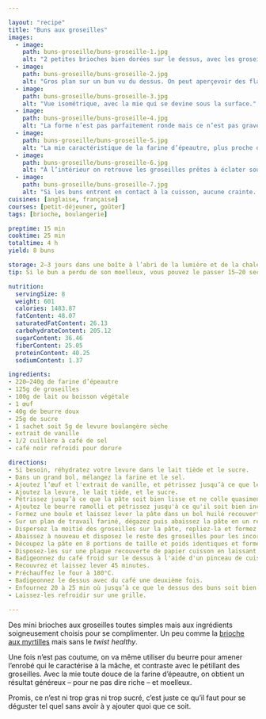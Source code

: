 ```yaml
---

layout: "recipe"
title: "Buns aux groseilles"
images:
  - image:
    path: buns-groseille/buns-groseille-1.jpg
    alt: "2 petites brioches bien dorées sur le dessus, avec les groseilles bien éclatées à la surface."
  - image:
    path: buns-groseille/buns-groseille-2.jpg
    alt: "Gros plan sur un bun vu du dessus. On peut aperçevoir des flaques rouges ainsi que des morceaux de groseille."
  - image:
    path: buns-groseille/buns-groseille-3.jpg
    alt: "Vue isométrique, avec la mie qui se devine sous la surface."
  - image:
    path: buns-groseille/buns-groseille-4.jpg
    alt: "La forme n’est pas parfaitement ronde mais ce n’est pas grave, chaque bouchée promet une belle quantité de groseilles."
  - image:
    path: buns-groseille/buns-groseille-5.jpg
    alt: "La mie caractéristique de la farine d’épeautre, plus proche de celle d’un cake que celle d’une brioche, mais qui reste bien aérée sous la belle croûte qui s’est formée."
  - image:
    path: buns-groseille/buns-groseille-6.jpg
    alt: "À l’intérieur on retrouve les groseilles prêtes à éclater sous la dent."
  - image:
    path: buns-groseille/buns-groseille-7.jpg
    alt: "Si les buns entrent en contact à la cuisson, aucune crainte. Ils se désolidarisent en tirant à peine dessus. Certes, on ne retrouve pas la croûte à cet endroit mais la texture différe quand même largement de la mie à l’intérieur, et peut amener un intérêt supplémentaire."
cuisines: [anglaise, française]
courses: [petit-déjeuner, goûter]
tags: [brioche, boulangerie]

preptime: 15 min
cooktime: 25 min
totaltime: 4 h
yield: 8 buns

storage: 2–3 jours dans une boîte à l’abri de la lumière et de la chaleur à température ambiante.
tip: Si le bun a perdu de son moelleux, vous pouvez le passer 15–20 secondes au micro-ondes pour lui faire retrouver toute sa douceur.

nutrition:
  servingSize: 8
  weight: 601
  calories: 1483.87
  fatContent: 48.07
  saturatedFatContent: 26.13
  carbohydrateContent: 205.12
  sugarContent: 36.46
  fiberContent: 25.05
  proteinContent: 40.25
  sodiumContent: 1.37

ingredients:
- 220–240g de farine d’épeautre
- 125g de groseilles
- 100g de lait ou boisson végétale
- 1 œuf 
- 40g de beurre doux
- 25g de sucre
- 1 sachet soit 5g de levure boulangère sèche
- extrait de vanille
- 1/2 cuillère à café de sel
- café noir refroidi pour dorure

directions:
- Si besoin, réhydratez votre levure dans le lait tiède et le sucre.
- Dans un grand bol, mélangez la farine et le sel.
- Ajoutez l’œuf et l'extrait de vanille, et pétrissez jusqu’à ce que les ingrédients secs soient bien humides.
- Ajoutez la levure, le lait tiède, et le sucre.
- Pétrissez jusqu’à ce que la pâte soit bien lisse et ne colle quasiment plus aux doigts – au robot, quand la pâte se décolle des parois, pas plus.
- Ajoutez le beurre ramolli et pétrissez jusqu'à ce qu'il soit bien incorporé – au robot, utilisez la vitesse la plus basse possible pour éviter de trop faire chauffer le beurre. La pâte doit être bien élastique sans pour autant coller aux doigts. 
- Formez une boule et laissez lever la pâte dans un bol huilé recouvert d’un torchon dans un endroit chaud pendant 1h30–2h. Elle devrait avoir doublé de volume au bout de ce laps de temps. Vous pouvez également la préparer la veille et la laisser lever au frigo pendant la nuit.
- Sur un plan de travail fariné, dégazez puis abaissez la pâte en un rectangle de 35 cm sur 25 environ.
- Dispersez la moitié des groseilles sur la pâte, repliez-la et formez une nouvelle boule.
- Abaissez à nouveau et disposez le reste des groseilles pour les incorporer et former une nouvelle boule. 
- Découpez la pâte en 8 portions de taille et poids identiques et formez des buns.
- Disposez-les sur une plaque recouverte de papier cuisson en laissant de l'espace entre chaque. 
- Badigeonnez du café froid sur le dessus à l'aide d'un pinceau de cuisine. 
- Recouvrez et laissez lever 45 minutes.
- Préchauffez le four à 180°C.
- Badigeonnez le dessus avec du café une deuxième fois. 
- Enfournez 20 à 25 min où jusqu’à ce que le dessus des buns soit bien doré.
- Laissez-les refroidir sur une grille.

---
```


Des mini brioches aux groseilles toutes simples mais aux ingrédients soigneusement choisis pour se complimenter. Un peu comme la [brioche aux myrtilles](brioche-myrtille.html) mais sans le <i lang="en">twist healthy</i>.

Une fois n’est pas coutume, on va même utiliser du beurre pour amener l’enrobé qui le caractérise à la mâche, et contraste avec le pétillant des groseilles. Avec la mie toute douce de la farine d’épeautre, on obtient un résultat généreux – pour ne pas dire riche – et moelleux. 

Promis, ce n’est ni trop gras ni trop sucré, c’est juste ce qu’il faut pour se déguster tel quel sans avoir à y ajouter quoi que ce soit.